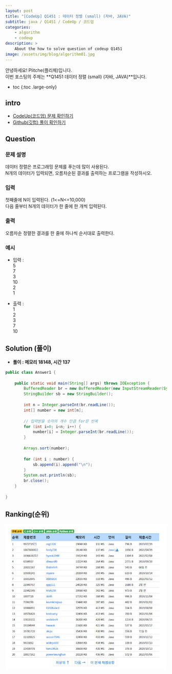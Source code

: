 ```yaml
---
layout: post
title: "[CodeUp] Q1451 : 데이터 정렬 (small) (자바, JAVA)"
subtitle: java / Q1451 / CodeUp / 코드업
categories:
    - algorithm
    - codeup
description: >
    About the how to solve question of codeup Q1451
image: /assets/img/blog/algorithm01.jpg
---
```


안녕하세요! Plitche(플리체)입니다.  
이번 포스팅의 주제는 **Q1451 데이터 정렬 (small) (자바, JAVA)**입니다.

* toc
{:toc .large-only}

## intro
* [CodeUp(코드업) 문제 확인하기](https://codeup.kr/problem.php?id=1451)  
* [Github(깃헙) 풀이 확인하기](https://github.com/plitche/CodeUp_Solution/tree/master/Q1301~Q1400/Q1451)  

## Question
### 문제 설명
데이터 정렬은 프로그래밍 문제를 푸는데 많이 사용된다.  
N개의 데이터가 입력되면, 오름차순된 결과를 출력하는 프로그램을 작성하시오.  

### 입력
첫째줄에 N이 입력된다. (1<=N<=10,000)  
다음 줄부터 N개의 데이터가 한 줄에 한 개씩 입력된다.  
  
### 출력
오름차순 정렬한 결과를 한 줄에 하나씩 순서대로 출력한다.  

### 예시
* 입력 :  
5  
7  
3  
10  
2  
1  

* 출력 :  
1  
2  
3  
7  
10  

## Solution (풀이)
* **풀이 : 메모리 18148, 시간 137**  

```java
public class Answer1 {

    public static void main(String[] args) throws IOException {
        BufferedReader br = new BufferedReader(new InputStreamReader(System.in));
        StringBuilder sb = new StringBuilder();
        
        int n = Integer.parseInt(br.readLine());
        int[] number = new int[n];
        
        // 입력받을 숫자의 개수 만큼 for문 반복
        for (int i=0; i<n; i++) {
        	number[i] = Integer.parseInt(br.readLine());
        }
        
        Arrays.sort(number);
        
        for (int i : number) {
        	sb.append(i).append("\n");
        }
        System.out.println(sb);
        br.close();
    }
    	 
}
```  

## Ranking(순위)
![](/assets/post/codeup/Q1400~Q1499/20211019_02/03.JPG)  